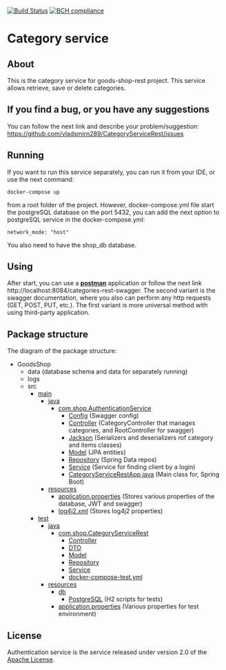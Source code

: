 [![Build Status](https://travis-ci.org/vladsmirn289/CategoryServiceRest.svg?branch=master)](https://travis-ci.org/github/vladsmirn289/CategoryServiceRest)
[![BCH compliance](https://bettercodehub.com/edge/badge/vladsmirn289/CategoryServiceRest?branch=master)](https://bettercodehub.com/)
# Category service

## About
This is the category service for goods-shop-rest project. This service allows retrieve, save or delete categories.

## If you find a bug, or you have any suggestions
You can follow the next link and describe your problem/suggestion: https://github.com/vladsmirn289/CategoryServiceRest/issues

## Running
If you want to run this service separately, you can run it from your IDE, or use the next command:
```shell script
docker-compose up
```
from a root folder of the project. However, docker-compose.yml file start the postgreSQL database on the port
5432, you can add the next option to postgreSQL service in the docker-compose.yml:
```shell script
network_mode: "host"
```
You also need to have the shop_db database.

## Using
After start, you can use a **[postman]** application or follow the next link http://localhost:8084/categories-rest-swagger.
The second variant is the swagger documentation, where you also can perform any http requests (GET, POST, PUT, etc.).
The first variant is more universal method with using third-party application.

## Package structure
The diagram of the package structure:
*   GoodsShop
    *   data (database schema and data for separately running)
    *   logs
    *   src
        *   [main]
            *   [java]
                *   [com.shop.AuthenticationService]
                    *   [Config] (Swagger config)
                    *   [Controller] (CategoryController that manages categories, and RootController for swagger)
                    *   [Jackson] (Serializers and deserializers rof category and items classes)
                    *   [Model] (JPA entities)
                    *   [Repository] (Spring Data repos)
                    *   [Service] (Service for finding client by a login)
                    *   [CategoryServiceRestApp.java] (Main class for, Spring Boot)
            *   [resources]
                *   [application.properties] (Stores various properties of the database, JWT and swagger)
                *   [log4j2.xml] (Stores log4j2 properties)
        *   [test]
            *   [java][java2]
                *   [com.shop.CategoryServiceRest][comInTest]
                    *   [Controller][ControllerTest]
                    *   [DTO][DTOTest]
                    *   [Model][ModelTest]
                    *   [Repository][RepoTest]
                    *   [Service][ServiceTest]
                    *   [docker-compose-test.yml]
            *   [resources][testRes]
                *   [db][testDb]
                    *   [PostgreSQL] (H2 scripts for tests)
                *   [application.properties][application-test.properties] (Various properties for test environment)

## License
Authentication service is the service released under version 2.0 of the [Apache License](https://www.apache.org/licenses/LICENSE-2.0).

[goods-shop-rest]: https://github.com/vladsmirn289/GoodsShopRest
[postman]: https://www.postman.com/

[main]: ./src/main
[java]: ./src/main/java
[com.shop.AuthenticationService]: ./src/main/java/com/shop/CategoryServiceRest
[Config]: ./src/main/java/com/shop/CategoryServiceRest/Config
[Controller]: ./src/main/java/com/shop/CategoryServiceRest/Controller
[Jackson]: ./src/main/java/com/shop/CategoryServiceRest/Jackson
[Model]: ./src/main/java/com/shop/CategoryServiceRest/Model
[Repository]: ./src/main/java/com/shop/CategoryServiceRest/Repository
[Service]: ./src/main/java/com/shop/CategoryServiceRest/Service
[CategoryServiceRestApp.java]: ./src/main/java/com/shop/CategoryServiceRest/CategoryServiceRestApp.java

[resources]: ./src/main/resources
[application.properties]: ./src/main/resources/application.properties
[log4j2.xml]: ./src/main/resources/log4j2.xml

[test]: ./src/test
[testRes]: ./src/test/resources
[testDb]: ./src/test/resources/db
[PostgreSQL]: ./src/test/resources/db/PostgreSQL
[application-test.properties]: ./src/test/resources/application.properties
[java2]: ./src/test/java
[comInTest]: ./src/test/java/com/shop/CategoryServiceRest
[ControllerTest]: ./src/test/java/com/shop/CategoryServiceRest/Controller
[DTOTest]: ./src/test/java/com/shop/CategoryServiceRest/DTO
[ModelTest]: ./src/test/java/com/shop/CategoryServiceRest/Model
[RepoTest]: ./src/test/java/com/shop/CategoryServiceRest/Repository
[ServiceTest]: ./src/test/java/com/shop/CategoryServiceRest/Service
[docker-compose-test.yml]: ./src/test/java/com/shop/CategoryServiceRest/docker-compose-test.yml